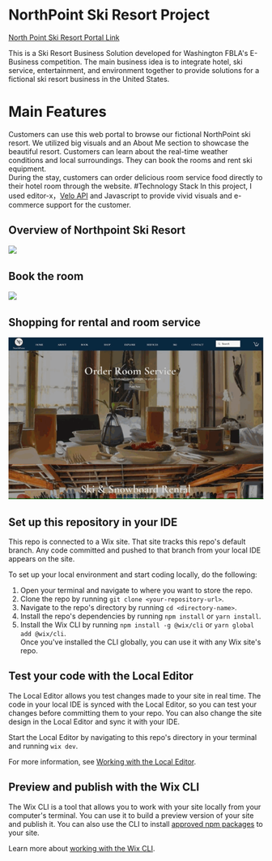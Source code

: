 # NorthPoint Ski Resort Project

[North Point Ski Resort Portal Link](https://amyxbian.editorx.io/northpoint)

This is a Ski Resort Business Solution developed for Washington FBLA's E-Business competition.
The main business idea is to integrate hotel, ski service, entertainment, and environment together to provide 
solutions for a fictional ski resort business in the United States.
# Main Features
Customers can use this web portal to browse our fictional NorthPoint ski resort. 
We utilized big visuals and an About Me section to showcase the beautiful resort.  Customers can learn about the real-time weather 
conditions and local surroundings. 
They can book the rooms and rent ski equipment.  
During the stay, customers can order delicious room service food directly to their hotel room through the website.
#Technology Stack
In this project, I used editor-x，[Velo API](https://www.wix.com/velo/reference/api-overview/introduction) and 
Javascript to provide vivid visuals and e-commerce support for the customer.

## Overview of Northpoint Ski Resort 

![](Np-overview-640.gif)

## Book the room

![](np-booking-640.gif)

## Shopping for rental and room service

![](Np-RoomService640.gif)

## Set up this repository in your IDE
This repo is connected to a Wix site. That site tracks this repo's default branch. Any code committed and pushed to that branch from your local IDE appears on the site.

To set up your local environment and start coding locally, do the following:

1. Open your terminal and navigate to where you want to store the repo.
1. Clone the repo by running `git clone <your-repository-url>`.
1. Navigate to the repo's directory by running `cd <directory-name>`.
1. Install the repo's dependencies by running `npm install` or `yarn install`.
1. Install the Wix CLI by running `npm install -g @wix/cli` or `yarn global add @wix/cli`.  
   Once you've installed the CLI globally, you can use it with any Wix site's repo.

## Test your code with the Local Editor
The Local Editor allows you test changes made to your site in real time. The code in your local IDE is synced with the Local Editor, so you can test your changes before committing them to your repo. You can also change the site design in the Local Editor and sync it with your IDE.

Start the Local Editor by navigating to this repo's directory in your terminal and running `wix dev`.

For more information, see [Working with the Local Editor](https://support.wix.com/en/article/velo-working-with-the-local-editor-beta).

## Preview and publish with the Wix CLI
The Wix CLI is a tool that allows you to work with your site locally from your computer's terminal. You can use it to build a preview version of your site and publish it. You can also use the CLI to install [approved npm packages](https://support.wix.com/en/article/velo-working-with-npm-packages) to your site.

Learn more about [working with the Wix CLI](https://support.wix.com/en/article/velo-working-with-the-wix-cli-beta).
